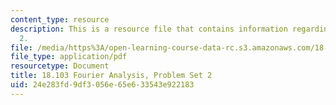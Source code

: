 ```yaml
---
content_type: resource
description: This is a resource file that contains information regarding problem set
  2.
file: /media/https%3A/open-learning-course-data-rc.s3.amazonaws.com/18-103-fourier-analysis-fall-2013/24e283fd9df3056e65e633543e922183_MIT18_103F13_pset2.pdf
file_type: application/pdf
resourcetype: Document
title: 18.103 Fourier Analysis, Problem Set 2
uid: 24e283fd-9df3-056e-65e6-33543e922183
---
```

